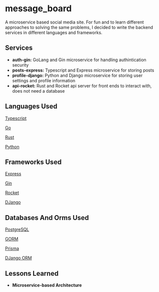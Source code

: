# **message_board**

A microservice based social media site. For fun and to learn different approaches to solving the same problems, I decided to write the backend services in different languages and frameworks.

## **Services**

- **auth-gin:** GoLang and Gin microservice for handling authintication security
- **posts-express:** Typescript and Express microservice for storing posts
- **profile-django:** Python and Django microservice for storing user settings and profile information
- **api-rocket:** Rust and Rocket api server for front ends to interact with, does not need a database

## **Languages Used**

[Typescript](https://www.typescriptlang.org/)

[Go](https://golang.org/)

[Rust](https://www.rust-lang.org/)

[Python](https://www.python.org/)

## **Frameworks Used**

[Express](https://expressjs.com/)

[Gin](https://github.com/gin-gonic/gin)

[Rocket](https://rocket.rs/)

[DJango](https://www.djangoproject.com/)

## **Databases And Orms Used**

[PostgreSQL](https://www.postgresql.org/)

[GORM](https://gorm.io/)

[Prisma](https://www.prisma.io/)

[DJango ORM](https://www.djangoproject.com/)

## **Lessons Learned**

- **Microservice-based Architecture**

